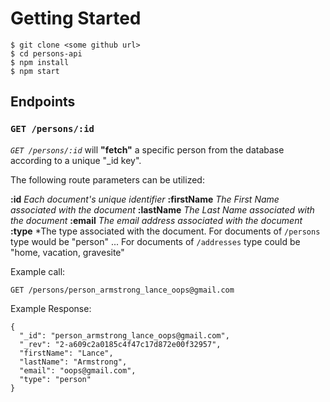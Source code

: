 # Getting Started

```
$ git clone <some github url>
$ cd persons-api
$ npm install
$ npm start
```

## Endpoints

### `GET /persons/:id`

*`GET /persons/:id`* will **"fetch"** a specific person from the database according to a unique "\_id key".

The following route parameters can be utilized:

**:id**   *Each document's unique identifier*
**:firstName**    *The First Name associated with the document*
**:lastName**   *The Last Name associated with the document*
**:email**    *The email address associated with the document*
**:type**   *The type associated with the document. For documents of `/persons` type would be "person" ... For documents of `/addresses` type could be "home, vacation, gravesite"


Example call:

```
GET /persons/person_armstrong_lance_oops@gmail.com

```

Example Response:
```
{
  "_id": "person_armstrong_lance_oops@gmail.com",
  "_rev": "2-a609c2a0185c4f47c17d872e00f32957",
  "firstName": "Lance",
  "lastName": "Armstrong",
  "email": "oops@gmail.com",
  "type": "person"
}
```
